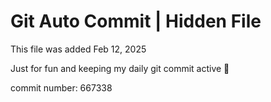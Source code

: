 # Git Auto Commit | Hidden File

This file was added Feb 12, 2025

Just for fun and keeping my daily git commit active 🤪

commit number: 667338
